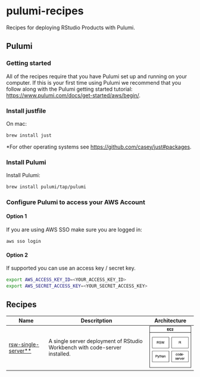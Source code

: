 # pulumi-recipes

Recipes for deploying RStudio Products with Pulumi.

## Pulumi

### Getting started

All of the recipes require that you have Pulumi set up and running on your computer. If this is your first time using Pulumi we recommend that you follow along with the Pulumi getting started tutorial: <https://www.pulumi.com/docs/get-started/aws/begin/>.

### Install justfile

On mac:

```bash
brew install just
```

*For other operating systems see <https://github.com/casey/just#packages>.

### Install Pulumi

Install Pulumi:

```bash
brew install pulumi/tap/pulumi
```

### Configure Pulumi to access your AWS Account

#### Option 1

If you are using AWS SSO make sure you are logged in:

```bash
aws sso login
```

#### Option 2

If supported you can use an access key / secret key.

```bash
export AWS_ACCESS_KEY_ID=<YOUR_ACCESS_KEY_ID>
export AWS_SECRET_ACCESS_KEY=<YOUR_SECRET_ACCESS_KEY>
```

## Recipes

| Name                                             | Descritption                                                                | Architecture                                    |
| ------------------------------------------------ | --------------------------------------------------------------------------- | ----------------------------------------------- |
| [rsw-single-server**](recipes/rsw-single-server) | A single server deployment of RStudio Workbench with code-server installed. | ![](recipes/rsw-single-server/infra.drawio.png) |


